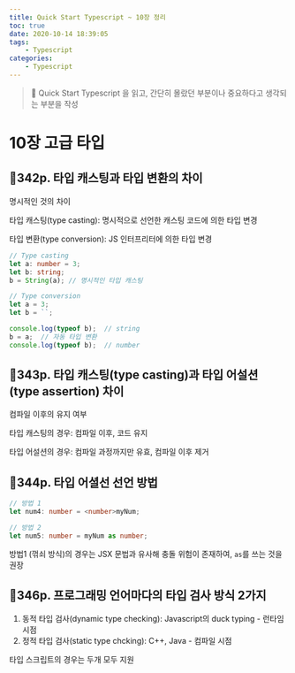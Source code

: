 ```yaml
---
title: Quick Start Typescript ~ 10장 정리
toc: true
date: 2020-10-14 18:39:05
tags: 
    - Typescript
categories: 
    - Typescript
---
```





> 📖 Quick Start Typescript 을 읽고, 간단히 몰랐던 부분이나 중요하다고 생각되는 부분을 작성
>



# 10장 고급 타입

##  📝342p. 타입 캐스팅과 타입 변환의 차이

명시적인 것의 차이

타입 캐스팅(type casting): 명시적으로 선언한 캐스팅 코드에 의한 타입 변경

타입 변환(type conversion): JS 인터프리터에 의한 타입 변경

```typescript
// Type casting
let a: number = 3;
let b: string;
b = String(a); // 명시적인 타입 캐스팅

// Type conversion
let a = 3;
let b = ``;

console.log(typeof b);	// string
b = a;	// 자동 타입 변환
console.log(typeof b);	// number
```

## 📝343p. 타입 캐스팅(type casting)과 타입 어설션(type assertion) 차이

컴파일 이후의 유지 여부

타입 캐스팅의 경우: 컴파일 이후, 코드 유지

타입 어설션의 경우: 컴파일 과정까지만 유효, 컴파일 이후 제거

## 📝344p. 타입 어셜선 선언 방법

```typescript
// 방법 1
let num4: number = <number>myNum;

// 방법 2
let num5: number = myNum as number;
```

방법1 (꺾쇠 방식)의 경우는 JSX 문법과 유사해 충돌 위험이 존재하여, `as`를 쓰는 것을 권장



## 📝346p. 프로그래밍 언어마다의 타입 검사 방식 2가지

1. 동적 타입 검사(dynamic type checking): Javascript의 duck typing - 런타임 시점
2. 정적 타입 검사(static type chcking): C++, Java - 컴파일 시점





타입 스크립트의 경우는 두개 모두 지원